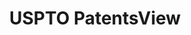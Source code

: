 ---
bigquery: https://console.cloud.google.com/bigquery?p=patents-public-data&d=patentsview&page=dataset
citation: Attribution should be given to PatentsView for use, distribution, or derivative
  works.
code: https://github.com/CSSIP-AIR/PatentsView-Code-Snippets/
contributors: USPTO
cost: None
description: 'PatentsView includes US patent data including raw data (summaries, applications,
  pregrant applications), disambugations of inventors and assignees, and inventor
  gender estimates.  Also foreign priority data, # of figures and sheets, and government
  interest statements.'
documentation: https://patentsview.org/query/builder-faqs
last_edit: Mon, 04 Apr 2022 19:02:57 GMT
location: https://patentsview.org/
maintained_by: USPTO
record_creation_timestamp: 12/2/2020 17:20:46
schema_fields: '[''country'', ''subclass'', ''disamb_inventor_id_20190312'', ''abstract'',
  ''lawyer_id'', ''num'', ''text'', ''disamb_inventor_id_20181127'', ''attribution_status'',
  ''lapse_of_patent'', ''organization_id'', ''city'', ''county'', ''uuid'', ''main_group'',
  ''ipc_class'', ''applicant_type'', ''variety'', ''subsection_id'', ''disamb_inventor_id_20191008'',
  ''inventor_id'', ''id'', ''citation_id'', ''group_id'', ''withdrawn'', ''disamb_inventor_id_20190820'',
  ''status'', ''kind'', ''name_last'', ''field_id'', ''county_fips'', ''disamb_inventor_id_20201229'',
  ''reldocno'', ''disamb_inventor_id_20180528'', ''subcategory_id'', ''_371_date'',
  ''male_flag'', ''state'', ''disamb_inventor_id_20170808'', ''disamb_inventor_id_20170307'',
  ''sector_title'', ''lname'', ''f102_date'', ''location_id'', ''publication_number'',
  ''term_grant'', ''organization'', ''number'', ''title'', ''mainclass_id'', ''gi_statement'',
  ''longitude'', ''latitude'', ''rawinventor_id'', ''subclass_id'', ''f371_date'',
  ''_102_date'', ''state_fips'', ''rel_id'', ''disclaimer_date'', ''num_figures'',
  ''doc_type'', ''assignee_id'', ''designation'', ''latlong'', ''series_code'', ''deceased'',
  ''disamb_inventor_id_20200331'', ''disamb_assignee_id_20200331'', ''sequence'',
  ''country_transformed'', ''disamb_assignee_id_20200929'', ''subgroup_id'', ''disamb_assignee_id_20190820'',
  ''level_three'', ''term_disclaimer'', ''num_claims'', ''name'', ''category'', ''disamb_inventor_id_20171226'',
  ''group'', ''action_date'', ''classification_data_source'', ''application_id'',
  ''disamb_assignee_id_20181127'', ''num_sheets'', ''field_title'', ''rawassignee_id'',
  ''symbol_position'', ''patent_id'', ''date'', ''disamb_inventor_id_20171003'', ''classification_status'',
  ''disamb_inventor_id_20191231'', ''term_extension'', ''name_first'', ''length'',
  ''classification_level'', ''disamb_assignee_id_20191231'', ''male'', ''doctype'',
  ''disamb_assignee_id_20190312'', ''latin_name'', ''section'', ''exemplary'', ''category_id'',
  ''disamb_assignee_id_20191008'', ''rawlocation_id'', ''ipc_version_indicator'',
  ''filename'', ''disamb_assignee_id_20200630'', ''relkind'', ''disamb_inventor_id_20200630'',
  ''role'', ''rule_47'', ''contract_award_number'', ''level_two'', ''fname'', ''classification_value'',
  ''section_id'', ''type'', ''dependent'', ''disamb_inventor_id_20200929'', ''level_one'',
  ''subgroup'']'
shortname: patentsview
tags:
- disambiguation
- United States
- gender
terms_of_use: Creative Commons Attribution 4.0 International License.
timeframe: 1963-1999
title: USPTO PatentsView
uuid: cf1780b1-e265-4e49-8d1d-83b9cfe0fd9a
---